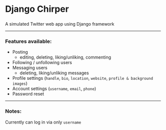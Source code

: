 Django Chirper 
===== 

###
A simulated Twitter web app using Django framework

*****

### Features available:

- Posting 
  - editing, deleting, liking/unliking, commenting
- Following / unfollowing users
- Messaging users 
  - deleting, liking/unliking messages 
- Profile settings (`handle`, `bio`, `location`, `website`, `profile & background images`)
- Account settings (`username`, `email`, `phone`)
- Password reset

*****

### Notes:

Currently can log in via only `username`